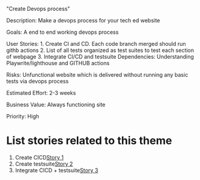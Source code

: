 "Create Devops process"

Description: Make a devops process for your tech ed website

Goals: A end to end working devops process

User Stories: 1. Create CI and CD. Each code branch merged should run githb actions
              2. List of all tests organized as test suites to test each section of webpage
              3. Integrate CI/CD and testsuite
Dependencies: Understanding Playwrite/lighthouse and GITHUB actions

Risks: Unfunctional website which is delivered without running any basic tests via devops process

Estimated Effort: 2-3 weeks

Business Value: Always functioning site

Priority: High

# List stories related to this theme
1. Create CICD[Story 1](stories/story_template2.md)
2. Create testsuite[Story 2](stories/story_template3.md)
3. Integrate CICD + testsuite[Story 3](stories/story_template4.md)